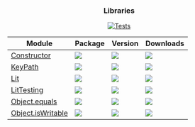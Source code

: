 
<div align="center">
<h3>Libraries</h3>

[![Tests](https://img.shields.io/github/actions/workflow/status/a11delavar/lit/development.yml?logo=github&style=for-the-badge&label=Tests)](https://a11delavar.github.io/lit/actions/workflows/development.yml)


| Module  | Package | Version | Downloads |
| ------- | ------- | ------- | --------- |
| [Constructor](packages/Constructor) | [![](https://img.shields.io/badge/%40a11d%2Fconstructor-8A2BE2?style=for-the-badge&logo=npm&logoColor=red&color=white)](https://www.npmjs.com/package/@a11d/constructor) | [![](https://img.shields.io/npm/v/%40a11d%2Fconstructor?style=for-the-badge&label=)](https://www.npmjs.com/package/@a11d/constructor) | [![](https://img.shields.io/npm/dm/%40a11d%2Fconstructor?style=for-the-badge&label=&color=blue)](https://www.npmjs.com/package/@a11d/constructor) |
| [KeyPath](packages/KeyPath) | [![](https://img.shields.io/badge/%40a11d%2Fkey--path-8A2BE2?style=for-the-badge&logo=npm&logoColor=red&color=white)](https://www.npmjs.com/package/@a11d/key-path) | [![](https://img.shields.io/npm/v/%40a11d%2Fkey-path?style=for-the-badge&label=)](https://www.npmjs.com/package/@a11d/key-path) | [![](https://img.shields.io/npm/dm/%40a11d%2Fkey-path?style=for-the-badge&label=&color=blue)](https://www.npmjs.com/package/@a11d/key-path) |
| [Lit](packages/Lit) | [![](https://img.shields.io/badge/%40a11d%2Flit-8A2BE2?style=for-the-badge&logo=npm&logoColor=red&color=white)](https://www.npmjs.com/package/@a11d/lit) | [![](https://img.shields.io/npm/v/%40a11d%2Flit?style=for-the-badge&label=)](https://www.npmjs.com/package/@a11d/lit) | [![](https://img.shields.io/npm/dm/%40a11d%2Flit?style=for-the-badge&label=&color=blue)](https://www.npmjs.com/package/@a11d/lit) |
| [LitTesting](packages/LitTesting) | [![](https://img.shields.io/badge/%40a11d%2Flit--testing-8A2BE2?style=for-the-badge&logo=npm&logoColor=red&color=white)](https://www.npmjs.com/package/@a11d/lit-testing) | [![](https://img.shields.io/npm/v/%40a11d%2Flit-testing?style=for-the-badge&label=)](https://www.npmjs.com/package/@a11d/lit-testing) | [![](https://img.shields.io/npm/dm/%40a11d%2Flit-testing?style=for-the-badge&label=&color=blue)](https://www.npmjs.com/package/@a11d/lit-testing) |
| [Object.equals](packages/Object.equals) | [![](https://img.shields.io/badge/%40a11d%2Fobject.equals-8A2BE2?style=for-the-badge&logo=npm&logoColor=red&color=white)](https://www.npmjs.com/package/@a11d/object.equals) | [![](https://img.shields.io/npm/v/%40a11d%2Fobject.equals?style=for-the-badge&label=)](https://www.npmjs.com/package/@a11d/object.equals) | [![](https://img.shields.io/npm/dm/%40a11d%2Fobject.equals?style=for-the-badge&label=&color=blue)](https://www.npmjs.com/package/@a11d/object.equals) |
| [Object.isWritable](packages/Object.isWritable) | [![](https://img.shields.io/badge/%40a11d%2Fis--writable-8A2BE2?style=for-the-badge&logo=npm&logoColor=red&color=white)](https://www.npmjs.com/package/@a11d/is-writable) | [![](https://img.shields.io/npm/v/%40a11d%2Fis-writable?style=for-the-badge&label=)](https://www.npmjs.com/package/@a11d/is-writable) | [![](https://img.shields.io/npm/dm/%40a11d%2Fis-writable?style=for-the-badge&label=&color=blue)](https://www.npmjs.com/package/@a11d/is-writable) |

</div>

